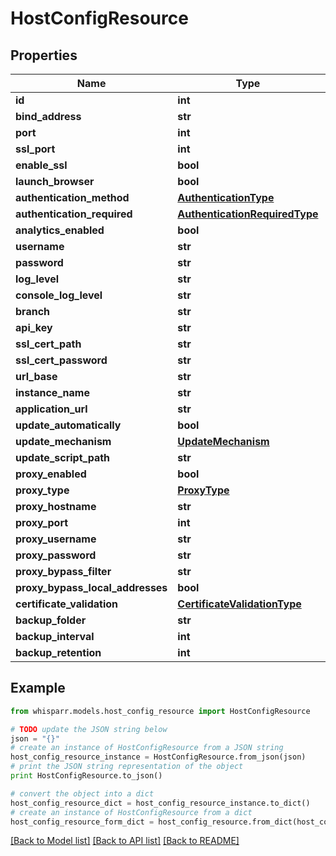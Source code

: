 # HostConfigResource


## Properties
Name | Type | Description | Notes
------------ | ------------- | ------------- | -------------
**id** | **int** |  | [optional] 
**bind_address** | **str** |  | [optional] 
**port** | **int** |  | [optional] 
**ssl_port** | **int** |  | [optional] 
**enable_ssl** | **bool** |  | [optional] 
**launch_browser** | **bool** |  | [optional] 
**authentication_method** | [**AuthenticationType**](AuthenticationType.md) |  | [optional] 
**authentication_required** | [**AuthenticationRequiredType**](AuthenticationRequiredType.md) |  | [optional] 
**analytics_enabled** | **bool** |  | [optional] 
**username** | **str** |  | [optional] 
**password** | **str** |  | [optional] 
**log_level** | **str** |  | [optional] 
**console_log_level** | **str** |  | [optional] 
**branch** | **str** |  | [optional] 
**api_key** | **str** |  | [optional] 
**ssl_cert_path** | **str** |  | [optional] 
**ssl_cert_password** | **str** |  | [optional] 
**url_base** | **str** |  | [optional] 
**instance_name** | **str** |  | [optional] 
**application_url** | **str** |  | [optional] 
**update_automatically** | **bool** |  | [optional] 
**update_mechanism** | [**UpdateMechanism**](UpdateMechanism.md) |  | [optional] 
**update_script_path** | **str** |  | [optional] 
**proxy_enabled** | **bool** |  | [optional] 
**proxy_type** | [**ProxyType**](ProxyType.md) |  | [optional] 
**proxy_hostname** | **str** |  | [optional] 
**proxy_port** | **int** |  | [optional] 
**proxy_username** | **str** |  | [optional] 
**proxy_password** | **str** |  | [optional] 
**proxy_bypass_filter** | **str** |  | [optional] 
**proxy_bypass_local_addresses** | **bool** |  | [optional] 
**certificate_validation** | [**CertificateValidationType**](CertificateValidationType.md) |  | [optional] 
**backup_folder** | **str** |  | [optional] 
**backup_interval** | **int** |  | [optional] 
**backup_retention** | **int** |  | [optional] 

## Example

```python
from whisparr.models.host_config_resource import HostConfigResource

# TODO update the JSON string below
json = "{}"
# create an instance of HostConfigResource from a JSON string
host_config_resource_instance = HostConfigResource.from_json(json)
# print the JSON string representation of the object
print HostConfigResource.to_json()

# convert the object into a dict
host_config_resource_dict = host_config_resource_instance.to_dict()
# create an instance of HostConfigResource from a dict
host_config_resource_form_dict = host_config_resource.from_dict(host_config_resource_dict)
```
[[Back to Model list]](../README.md#documentation-for-models) [[Back to API list]](../README.md#documentation-for-api-endpoints) [[Back to README]](../README.md)



